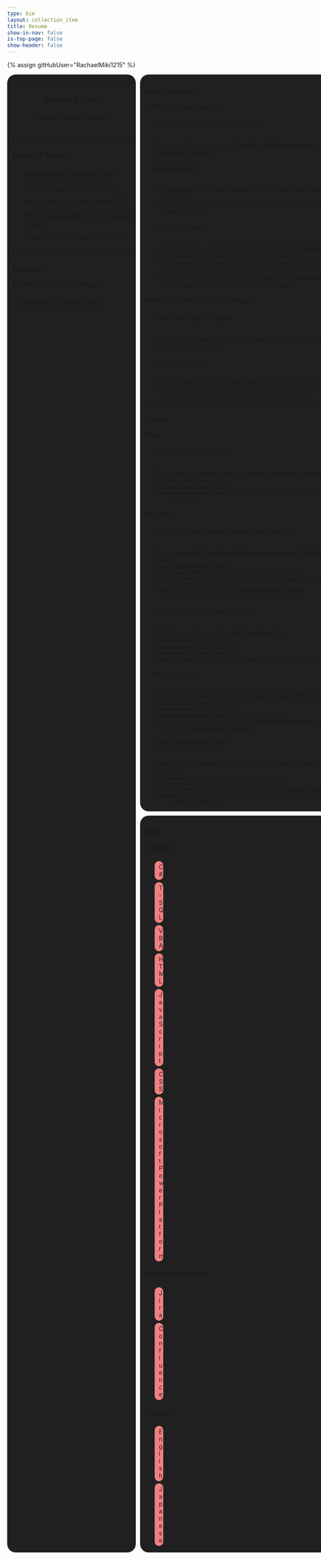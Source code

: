 ```yaml
---
type: bio
layout: collection_item
title: Resume
show-in-nav: false
is-top-page: false
show-header: false
---
```


{% assign gitHubUser="RachaelMiki1215" %}

<style>

    main {
        word-wrap: break-word;
        font-size: smaller;
    }

    ul {
        margin-top: 0px;
        margin-bottom: 0px;
        list-style-type: square;
    }

    .projectParams {
        background-color: none;
        border-radius: 0px;
        margin-top: 0px;
        margin-bottom: 5px;
        font-size: smaller;
    }

    .projectParams dt {
        display: list-item;
        list-style-type: square;
        list-style-position: inside;
        float: left;
        clear: left;
        font-weight: bold;
    }

    .projectParams dt::after {
        content: ":  ";
        margin-right: 5px;
    }

    .skillDict {
        display: list-item;
        list-style-type: none;
        list-style-position: outside;
        margin: 0;
    }

    .skillDict>li {
        display: block;
        box-sizing: border-box;
        margin: 5px 0px;
        padding: 5px 10px;
        background-color: lightcoral;
        width: 0%;
        position: relative;
    }

    .skillDict>li, .skillLevel {
        border-radius: 10px;
    }

    .skillName {
        text-align: right;
        color: #202020;
    }

    .skillLevel {
        z-index: 2;
        position: absolute;
        top: 0;
        left: 0;
        background-color: rgb(0, 0, 0, 0.5);
        width: 100%;
        height: 100%;
        display: flex;
        text-align: center;
        align-items: center;
        justify-content: center;
        vertical-align: middle;
        margin-top: auto;
        margin-bottom: auto;
        opacity: 0%;
        transition: 0.3s;
    }

    .skillLevel::after {
        content: "/5"
    }

    .skillDict>li:hover .skillLevel {
        opacity: 100%;
    }

    .gridWrapper {
        display: grid;
        grid-gap: 10px;
        width: 100%;
    }

    .section1, .section2, .section3 {
        background-color: #202020;
        border-radius: 20px;
        padding: 10px 10px;
        display: flex;
        flex-direction: column;
    }

    .socialsList {
        list-style-type: none;
        margin: 0;
    }

    .socialsList li {
        margin: 5px 0px;
        padding: 5px;
        transition: 0.3s;
        border-radius: 5px;
        font-size: 0.9rem;
    }

    .socialsList>li:hover {
        background-color: lightcoral;
        cursor: pointer;
    }

    .item {
        margin-left: 20px;
    }

    .sectionItem p {
        margin-top: 5px;
    }

    @media screen and (min-width: 1300px) {
        .gridWrapper {
            grid-template-columns: 300px auto 300px;
            grid-template-rows: auto;
        }

        .section1 {
            grid-column: 1;
            grid-row: 1;
        }

        .section2 {
            grid-column: 2;
            grid-row: 1;
        }

        .section3 {
            grid-column: 3;
            grid-row: 1;
        }
    }

    @media screen and (max-width: 1299px) {
        .gridWrapper {
            grid-template-columns: 300px auto;
            grid-template-rows: auto auto;
        }

        .section1 {
            grid-column: 1;
            grid-row: 1 / span 2;
        }

        .section2 {
            grid-column: 2;
            grid-row: 1;
        }

        .section3 {
            grid-column: 2;
            grid-row: 2;
        }
    }

    @media screen and (max-width: 799px) {
        .gridWrapper {
            grid-template-columns: auto;
            grid-template-rows: auto auto auto;
        }

        .section1 {
            grid-column: 1;
            grid-row: 1;
        }

        .section2 {
            grid-column: 1;
            grid-row: 2;
        }

        .section3 {
            grid-column: 1;
            grid-row: 3;
        }
    }
</style>

<div class="gridWrapper">
    <div class="section1">
        <div id="profImgNameSection" style="text-align: center;">
            {% avatar {{ gitHubUser }} size=200 %}
            <h3>Rachael Buxton</h3>
            <h5>Software System Engineer</h5>
        </div>
        <hr>
        <h4>Contacts & Socials</h4>
        <div id="socialsSection">
            <ul class="socialsList">
                <li>
                    <a href="/contact/">
                        <span>
                            <i class="fas fa-envelope"></i>
                            rachaelbuxton1215@gmail.com
                        </span>
                    </a>
                </li>
                <li>
                    <a href="/">
                        <span>
                            <i class="fas fa-globe-americas"></i>
                            https://rachaelmiki1215.github.io/
                        </span>
                    </a>
                </li>
                <li>
                    <a href="https://github.com/RachaelMiki1215" target="_blank">
                        <span>
                            <i class="fab fa-github"></i>
                            https://github.com/RachaelMiki1215
                        </span>
                    </a>
                </li>
                <li>
                    <a href="https://www.linkedin.com/in/rachael-buxton" target="_blank">
                        <span>
                            <i class="fab fa-linkedin-in"></i>
                            https://www.linkedin.com/in/rachael-buxton
                        </span>
                    </a>
                </li>
                <li>
                    <a href="https://twitter.com/RachaelMiki1215" target="_blank">
                        <span>
                            <i class="fab fa-twitter"></i>
                            https://twitter.com/RachaelMiki1215
                        </span>
                    </a>
                </li>
            </ul>
        </div>
        <hr>
        <div id="educationSection">
            <h4>Education</h4>
            <h5>Bachelors of Science in Physics</h5>
            <div class="item">
                University of Texas at Dallas, Richardson, TX
            </div>
        </div>
    </div>
    <div class="section2">
        <div id="workExperienceSection">
            <h4>Work Experience</h4>
            <h5>Software System Engineer</h5>
            <div class="item">
                <h6>TSG U.S.A., Inc. • Jan 2018 ~ Present</h6>
                Assigned to Panasonic and Toyota for OEM development coordination support.
                <h6>Responsibilities</h6>
                <ul>
                    <li>Organized OEM-server interface confirmation event and vehicle evaluation</li>
                    <li>Supported publication and review of UI screen/transition specifications.</li>
                </ul>
                <h6>Accomplishments</h6>
                <ul>
                    <li>Provided 4mo early start from initial development schedule by completing OEM-server interface confirmation.</li>
                    <li>Automated vehicle evaluation scheduling and record-keeping. Reduced 50% of coordination time.</li>
                    <li>Created VBA modules to aid publication of UI screen/transition specifications. Reduced 10% of time for task.</li>
                </ul>
            </div>
            <h5>Freelancer - Data Analysis / Coding</h5>
            <div class="item">
                <h6>Fiverr • Nov 2021 ~ Present</h6>
                Working on various code/script development and Microsoft Excel formula revision requests.
                <h6>Accomplishments</h6>
                <ul>
                    <li>Completed request to create web spider for task automation.</li>
                    <li>Supported troubleshooting Microsoft Excel formulas.</li>
                </ul>
            </div>
        </div>
        <hr>
        <div id="projectsSection">
            <h4>Projects</h4>
            <h5>Work</h5>
            <div class="item">
                <h6>Vehicle Reservation System</h6>
                System allowing testing teams to check availability and reserve test vehicles by themselves.
                <dl class="projectParams">
                    <dt>Development Time</dt>
                    <dd>3 months</dd>
                    <dt>Languages/Platforms Used</dt>
                    <dd>MS Power Apps, MS Power Automate, MS SharePoint</dd>
                </dl>
            </div>
            <h5>Personal</h5>
            <div class="item">
                <h6>Simple Employee Database Management Website</h6>
                Simple example of employee database management website using NodeJS.
                <dl class="projectParams">
                    <dt>Development Time</dt>
                    <dd>1 week</dd>
                    <dt>Languages/Platforms Used</dt>
                    <dd>JavaScript (JQuery, NodeJS)</dd>
                    <dt>Source Code</dt>
                    <dd>
                        <a href="https://github.com/RachaelMiki1215/SSquaredEnterprisesPersonnelSystem-NodeJs-Example" target="_blank">https://github.com/RachaelMiki1215/SSquaredEnterprisesPersonnelSystem-NodeJs-Example</a>
                    </dd>
                    <dt>Demo</dt>
                    <dd>
                        <a href="https://ssquaredenterprisespersonnelsystem-nodejs-example.azurewebsites.net/" target="_blank">https://ssquaredenterprisespersonnelsystem-nodejs-example.azurewebsites.net/</a>
                    </dd>
                </dl>
            </div>
            <div class="item">
                <h6>Color Methods .NET Class Library</h6>
                C# .NET class library extending functionality of System.Drawing.Color struct.
                <dl class="projectParams">
                    <dt>Development Time</dt>
                    <dd>2 days</dd>
                    <dt>Languages/Platforms Used</dt>
                    <dd>C#</dd>
                    <dt>Source Code</dt>
                    <dd>
                        <a href="https://github.com/RachaelMiki1215/MikisColorTools" target="_blank">https://github.com/RachaelMiki1215/MikisColorTools</a>
                    </dd>
                </dl>
            </div>
            <div class="item">
                <h6>Portfolio Website</h6>
                Website to showcase my projects created using HTML/CSS/JS on top of GitHub Pages with Jekyll.
                <dl class="projectParams">
                    <dt>Development Time</dt>
                    <dd>1 week</dd>
                    <dt>Languages/Platforms Used</dt>
                    <dd>HTML, CSS, Javascript</dd>
                    <dt>Source Code</dt>
                    <dd>
                        <a href="https://github.com/RachaelMiki1215/rachaelmiki1215.github.io" target="_blank">https://github.com/RachaelMiki1215/rachaelmiki1215.github.io</a>
                    </dd>
                    <dt>Demo</dt>
                    <dd>
                        <a href="https://rachaelmiki1215.github.io/" target="_blank">https://rachaelmiki1215.github.io/</a>
                    </dd>
                </dl>
            </div>
            <div class="item">
                <h6>Javascript Sketching Tool</h6>
                Sketching tool created using HTML5 canvas element with JavaScript.
                <dl class="projectParams">
                    <dt>Development Time</dt>
                    <dd>2 days</dd>
                    <dt>Languages/Platforms Used</dt>
                    <dd>HTML, CSS, Javascript</dd>
                    <dt>Source Code</dt>
                    <dd>
                        <a href="https://github.com/RachaelMiki1215/js-sketching-script" target="_blank">https://github.com/RachaelMiki1215/js-sketching-script</a>
                    </dd>
                    <dt>Demo</dt>
                    <dd>
                        <a href="https://rachaelmiki1215.github.io/pages/js-sketching-script/js-sketching-script.html" target="_blank">https://rachaelmiki1215.github.io/pages/js-sketching-script/js-sketching-script.html</a>
                    </dd>
                </dl>
            </div>
        </div>
    </div>
    <div class="section3">
        <div id="skillSection">
            <h4>Skills</h4>
            <h5>Technical</h5>
            <ul class="skillDict">
                <li>
                    <div class="skillName">C#</div>
                    <div class="skillLevel">3</div>
                </li>
                <li>
                    <div class="skillName">T-SQL</div>
                    <div class="skillLevel">2</div>
                </li>
                <li>
                    <div class="skillName">VBA</div>
                    <div class="skillLevel">4</div>
                </li>
                <li>
                    <div class="skillName">HTML</div>
                    <div class="skillLevel">5</div>
                </li>
                <li>
                    <div class="skillName">JavaScript</div>
                    <div class="skillLevel">3</div>
                </li>
                <li>
                    <div class="skillName">CSS</div>
                    <div class="skillLevel">4</div>
                </li>
                <li>
                    <div class="skillName">Microsoft Power Platform</div>
                    <div class="skillLevel">4</div>
                </li>
            </ul>
            <h5>Project Management</h5>
            <ul class="skillDict">
                <li>
                    <div class="skillName">Jira</div>
                    <div class="skillLevel">4</div>
                </li>
                <li>
                    <div class="skillName">Confluence</div>
                    <div class="skillLevel">4</div>
                </li>
            </ul>
            <h5>Language</h5>
            <ul class="skillDict">
                <li>
                    <div class="skillName">English</div>
                    <div class="skillLevel">5</div>
                </li>
                <li>
                    <div class="skillName">Japanese</div>
                    <div class="skillLevel">5</div>
                </li>
            </ul>
        </div>
    </div>
</div>
<script src="/assets/js/resume.js"></script>